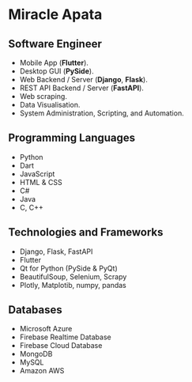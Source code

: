 # Miracle Apata

## Software Engineer

- Mobile App (**Flutter**).
- Desktop GUI (**PySide**).
- Web Backend / Server (**Django**, **Flask**).
- REST API Backend / Server (**FastAPI**).
- Web scraping.
- Data Visualisation.
- System Administration, Scripting, and Automation.

## Programming Languages

- Python
- Dart
- JavaScript
- HTML & CSS
- C#
- Java
- C, C++

## Technologies and Frameworks

- Django, Flask, FastAPI
- Flutter
- Qt for Python (PySide & PyQt)
- BeautifulSoup, Selenium, Scrapy
- Plotly, Matplotib, numpy, pandas

## Databases

- Microsoft Azure
- Firebase Realtime Database
- Firebase Cloud Database
- MongoDB
- MySQL
- Amazon AWS
